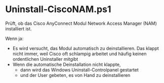 

# Uninstall-CiscoNAM.ps1

Prüft, ob das Cisco AnyConnect Modul Network Access Manager (NAM) installiert ist.

Wenn ja:
- Es wird versucht, das Modul automatisch zu deinstallieren. 
  Das klappt nicht immer, weil Cisco oft schlampig arbeitet und häufig keinen ordentlichen Uninstaller mitgibt
- Wenn die automatische Deinstallation nicht klappte, 
  - dann wird das Windows Uninstall-Controlpanel gestartet 
  - und der User gebeten, es von Hand zu deinstallieren



